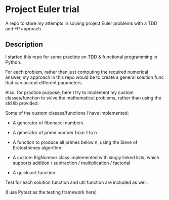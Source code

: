# Project Euler trial

A repo to store my attempts in solving project Euler problems with a TDD and FP approach.

## Description

I started this repo for some practice on TDD & functional programming in Python.

For each problem, rather than just computing the required numerical answer, my approach in this repo would be to create a general solution func that can accept different parameters.

Also, for practice purpose, here I try to implement my custom classes/function to solve the mathematical problems, rather than using the std lib provided.

Some of the custom classes/functions I have implemented:

- A generator of fibonacci numbers

- A generator of prime number from 1 to n

- A function to produce all primes below n, using the Sieve of Eratosthenes algorithm

- A custom BigNumber class implemented with singly linked lists, which supports addition / subtraction / multiplication / factorial

- A quicksort function

Test for each solution function and util function are included as well.

(I use Pytest as the testing framework here)
